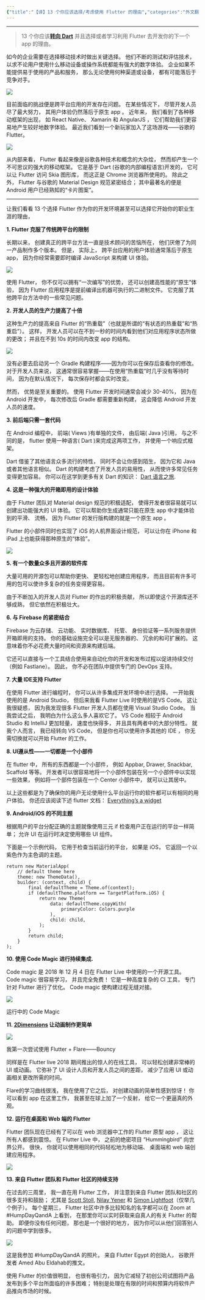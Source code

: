 ```yaml
---
{"title":"【译】13 个你应该选择/考虑使用 Flutter 的理由","categories":"外文翻译","tags":["掘金翻译计划,Flutter"],"dg-publish":true,"permalink":"/掘金翻译计划/13个你应该选择Flutter的理由/","dgPassFrontmatter":true}
---
```


---

> 13 个你应该[**转向 Dart**](https://twitter.com/scottstoll2017) 并且选择或者学习利用 Flutter 去开发你的下一个 app 的理由。 

如今的企业需要在选择移动技术时做出关键选择。 他们不断的测试和评估技术， 以求不论用户使用什么移动设备或操作系统都能有强大的数字体验。 企业如果不能提供易于使用的产品和服务， 那么无论使用何种渠道或设备， 都有可能落后于竞争对手。 

![](https://user-gold-cdn.xitu.io/2019/1/29/16897b9ed0ff1692?w=360&h=240&f=gif&s=3052341)

目前面临的挑战便是跨平台应用的开发存在问题。 在某些情况下， 尽管开发人员尽了最大努力， 其用户体验仍然落后于原生 app 。 近年来， 我们看到了各种移动框架的出现， 如 React Native、 Xamarin 和 AngularJS ， 它们帮助我们更容易地产生较好地数字体验。 最近我们看到一个新玩家加入了这场游戏——谷歌的 Flutter。 

<!--more-->

![](https://user-gold-cdn.xitu.io/2019/1/29/16897b9ecdb3881c?w=400&h=225&f=gif&s=1010084)

从内部来看， Flutter 看起来像是谷歌各种技术和概念的大杂烩， 然而却产生一个不可思议的强大的移动框架。 它是基于 Dart (谷歌的内部编程语言)开发的， 它可以让 Flutter 访问 Skia 图形库， 而这正是 Chrome 浏览器所使用的。 除此之外， Flutter 与谷歌的 Material Design 规范紧密结合； 其中最著名的便是 Android 用户已经熟知的“卡片图案”。 

------

让我们看看 13 个选择 Flutter 作为你的开发环境甚至可以选择它开始你的职业生涯的理由， 

**1. Flutter 克服了传统跨平台的限制**

长期以来， 创建真正的跨平台方法一直是技术顾问的苦恼所在， 他们厌倦了为同一产品制作多个版本。 但是， 实际上， 跨平台应用的用户体验通常落后于原生 app， 因为你经常需要即时编译 JavaScript 来构建 UI 体验。 

![](https://user-gold-cdn.xitu.io/2019/1/29/16897b9ec9518e42?w=615&h=413&f=jpeg&s=30288)

使用 Flutter， 你不仅可以拥有“一次编写”的优势， 还可以创建高性能的“原生”体验， 因为 Flutter 应用程序是提前编译出机器可执行的二进制文件。 它克服了其他跨平台方法中的一些常见问题。 

**2. 开发人员的生产力提高了十倍**

这种生产力的提高来自 Flutter 的“热重载”（也就是所谓的“有状态的热重载”和“热重启”）。 这样， 开发人员可以在不到一秒的时间内看到他们对应用程序状态所做的更改； 并且在不到 10s 的时间内改变 app 的结构。 

![](https://user-gold-cdn.xitu.io/2019/1/29/16897ba0556932c1?w=200&h=356&f=gif&s=619458)

没有必要去启动另一个 Gradle 构建程序——因为你可以在保存后查看你的修改。 对于开发人员来说， 这通常很容易掌握——在使用“热重载”时几乎没有等待时间， 因为在默认情况下， 每次保存时都会实时改变。 

然而， 优势是至关重要的。 使用 Flutter 开发时间通常会减少 30-40%， 因为在 Android 开发中， 每次修改后 Gradle 都需要重新构建， 这会降低 Android 开发人员的速度。 

**3. 前后端只需一套代码**

在 Android 编程中， 前端( Views )有单独的文件， 由后端( Java )引用， 与之不同的是， flutter 使用一种语言( Dart )来完成这两项工作， 并使用一个响应式框架。 

Dart 借鉴了其他语言众多流行的特性， 同时不会让你感到陌生， 因为它和 Java 或者其他语言相似。 Dart 的构建考虑了开发人员的易用性， 从而使许多常见任务变得更加容易。 你可以在这学到更多有关 Dart 的知识： [Dart 语言之旅](https://www.dartlang.org/guides/language/language-tour).

**4. 这是一种强大的开箱即用的设计体验**

由于 Flutter 团队对 Material design 规范的积极适配， 使得开发者很容易就可以创建出功能强大的 UI 体验。 它可以帮助你生成通常只能在原生 app 中才能体验到的平滑、 流畅， 因为 Flutter 的发行版构建的就是一个原生 app 。 

Flutter 的小部件同时也实现了 iOS 的人机界面设计规范， 可以让你在 iPhone 和 iPad 上也能获得那种原生的“体验”。 

![](https://user-gold-cdn.xitu.io/2019/1/29/16897b9ecbf91aaf?w=800&h=378&f=png&s=75833)

**5. 有一个数量众多且开源的软件库**

大量可用的开源包可以帮助你更快、 更轻松地创建应用程序， 而且目前有许多可用的包可以使许多复杂的任务变得更容易。 

由于不断加入的开发人员对 Flutter 的作出的积极贡献， 所以即使这个开源库还不够成熟， 但它依然在积极壮大。 

**6. 与 Firebase 的紧密结合**

Firebase 为云存储、 云功能、 实时数据库、 托管、 身份验证等一系列服务提供开箱即用的支持。 你的基础设施完全可以是无服务器的、 冗余的和可扩展的。 这意味着你不必花费大量时间和资源来构建后端。 

它还可以直接与一个工具结合使用来自动化你的开发和发布过程以促进持续交付（例如 Fastlane）。 因此， 你不必在团队中提供专门的 DevOps 支持。 

**7. 大量 IDE支持 Flutter**

在使用 Flutter 进行编程时， 你可以从许多集成开发环境中进行选择。 一开始我使用的是 Android Studio， 但后来我看 Flutter Live 时使用的是VS Code。 这让我很疑惑， 因为我发现很多 Flutter 开发人员都在使用 Visual Studio Code。 当我尝试之后， 我明白为什么这么多人喜欢它了。 VS Code 相较于 Android Studio 和 IntelliJ 更加轻量， 速度也快得多， 并且具有两者中的大部分特性。 就我个人而言， 我已经转向 VS Code， 但是你也可以使用许多其他的 IDE ， 你无需切换就可以开始 Flutter 的工作。 

**8. UI遵从性——一切都是一个小部件**

在 flutter 中， 所有的东西都是一个小部件， 例如 Appbar, Drawer, Snackbar, Scaffold 等等。 开发者可以很容易地将一个小部件包装在另一个小部件中以实现一些效果， 例如将一个部件包装在一个 Center 小部件中， 就可以让其居中。 

以上这些都是为了确保你的用户无论使用什么平台运行你的软件都可以有相同的用户体验。 你还应该阅读下述 flutter 文档： [Everything’s a widget](https://flutter.io/docs/resources/technical-overview#everythings-a-widget)

**9. Android/iOS 的不同主题**

根据用户的平台分配正确的主题就像使用三元 if 检查用户正在运行的平台一样简单； 允许 UI 在运行时决定使用哪些 UI 组件。 

下面是一个示例代码， 它用于检查当前运行的平台， 如果是 iOS， 它返回一个以紫色作为主色调的主题。 

```
return new MaterialApp(
    // default theme here
    theme: new ThemeData(),
    builder: (context, child) {
        final defaultTheme = Theme.of(context);
        if (defaultTheme.platform == TargetPlatform.iOS) {
            return new Theme(
                data: defaultTheme.copyWith(
                    primaryColor: Colors.purple
                ),
                child: child,
            );
        }
        return child;
    }
);
```

**10. 使用 Code Magic 进行持续集成.**

Code magic 是 2018 年 12 月 4 日在 Flutter Live 中使用的一个开源工具。 Code magic 很容易学习， 并且完全免费！ 它是一种高度复杂的 CI 工具， 专门针对 Flutter 进行了优化。 Code magic 使构建过程无缝对接。 

![](https://user-gold-cdn.xitu.io/2019/1/29/16897b9f7bf47488?w=800&h=421&f=png&s=42788)

运行中的 Code Magic 

**11.  [2Dimensions](https://www.2dimensions.com/) 让动画制作更简单**

![](https://user-gold-cdn.xitu.io/2019/1/29/16897b9f7f26235f?w=320&h=568&f=gif&s=1312542)

我第一次尝试使用 Flutter + Flare——Bouncy

同样是在 Flutter live 2018 期间推出的惊人的在线工具， 可以轻松创建非常棒的 UI 或动画。 它弥补了 UI 设计人员和开发人员之间的差距， 减少了应用 UI 或动画相关更改所需的时间。 

Flare的学习曲线很浅， 我在使用了它之后， 对创建动画的简单性感到惊讶！ 你可以看到 app 在这里工作， 我甚至在球上加了一个反射， 给它一个更逼真的外观。 

**12. 运行在桌面和 Web 端的 Flutter**

Flutter 团队现在已经有了可以在 web 浏览器中工作的 Flutter 原型 app ， 这让所有人都感到震惊。 在 Flutter Live 中， 之前的绝密项目 “Hummingbird” 向世界公开。 很快， 你就可以使用相同的代码轻松地为移动端、 桌面端和 web 端创建应用程序。 

![](https://user-gold-cdn.xitu.io/2019/1/29/16897b9f85928aae?w=800&h=210&f=png&s=19512)

**13. 来自 Flutter 团队和 Flutter 社区的持续支持**

在过去的三周里， 我一直在用 Flutter 工作， 并注意到来自 Flutter 团队和社区的很多支持和鼓励； 尤其是 [Scott Stoll](https://twitter.com/scottstoll2017), [Nilay Yener](https://twitter.com/nlycskn) 和 [Simon Lightfoot](https://twitter.com/devangelslondon)（仅举几个例子）。 每个星期三， Flutter 社区中许多比较知名的名字都可以在 Zoom at #HumpDayQandA 上看到， 在那里你可以实时获取来自真人的有关 Flutter 的帮助。 即便你没有任何问题， 那也是一个很好的地方， 因为你可以从他们回答别人的问题中学到很多。 

![](https://user-gold-cdn.xitu.io/2019/1/29/16897b9fd842c5f9?w=800&h=856&f=jpeg&s=132825)

这是我参加 #HumpDayQandA 的照片。 来自 Flutter Egypt 的创始人， 谷歌开发者 Amed Abu Eldahab的推文。 

使用 Flutter 的价值很明显， 也很有吸引力， 因为它减轻了初创公司试图将产品发布到多个平台所面临的许多困难； 特别是处理在有限的时间和预算内将软件产品推向市场的时候。 